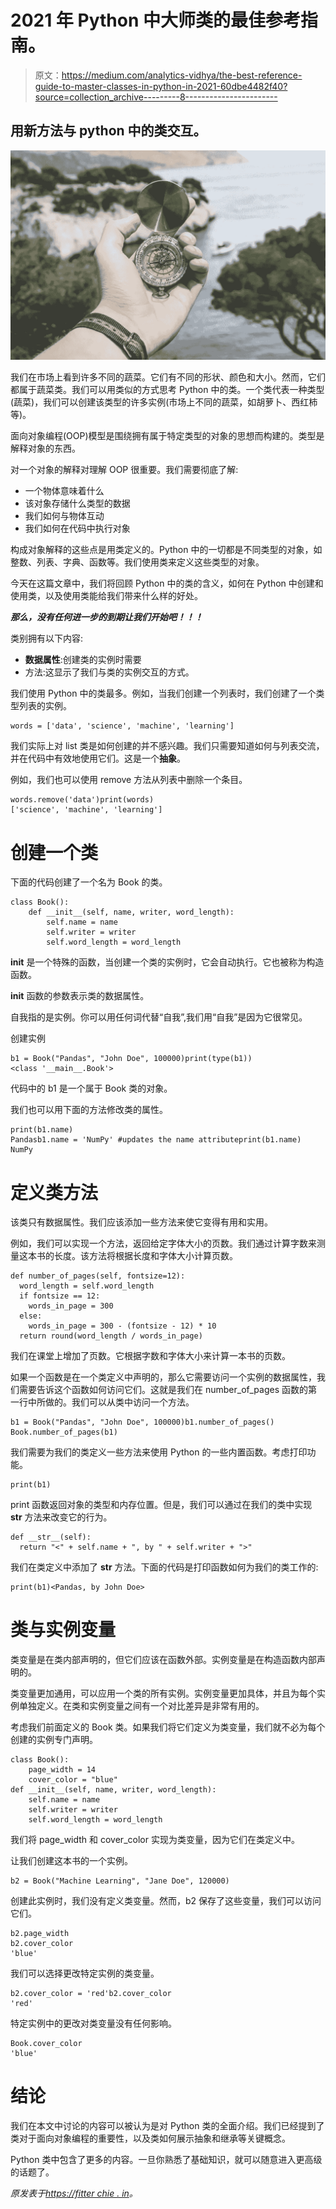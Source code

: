 # 2021 年 Python 中大师类的最佳参考指南。

> 原文：<https://medium.com/analytics-vidhya/the-best-reference-guide-to-master-classes-in-python-in-2021-60dbe4482f40?source=collection_archive---------8----------------------->

## 用新方法与 python 中的类交互。

![](img/fc03a648a758c4a246ef79218f2ce0a8.png)

我们在市场上看到许多不同的蔬菜。它们有不同的形状、颜色和大小。然而，它们都属于蔬菜类。我们可以用类似的方式思考 Python 中的类。一个类代表一种类型(蔬菜)，我们可以创建该类型的许多实例(市场上不同的蔬菜，如胡萝卜、西红柿等)。

面向对象编程(OOP)模型是围绕拥有属于特定类型的对象的思想而构建的。类型是解释对象的东西。

对一个对象的解释对理解 OOP 很重要。我们需要彻底了解:

*   一个物体意味着什么
*   该对象存储什么类型的数据
*   我们如何与物体互动
*   我们如何在代码中执行对象

构成对象解释的这些点是用类定义的。Python 中的一切都是不同类型的对象，如整数、列表、字典、函数等。我们使用类来定义这些类型的对象。

今天在这篇文章中，我们将回顾 Python 中的类的含义，如何在 Python 中创建和使用类，以及使用类能给我们带来什么样的好处。

***那么，没有任何进一步的到期让我们开始吧！！！***

类别拥有以下内容:

*   **数据属性**:创建类的实例时需要
*   方法:这显示了我们与类的实例交互的方式。

我们使用 Python 中的类最多。例如，当我们创建一个列表时，我们创建了一个类型列表的实例。

```
words = ['data', 'science', 'machine', 'learning']
```

我们实际上对 list 类是如何创建的并不感兴趣。我们只需要知道如何与列表交流，并在代码中有效地使用它们。这是一个**抽象**。

例如，我们也可以使用 remove 方法从列表中删除一个条目。

```
words.remove('data')print(words)
['science', 'machine', 'learning']
```

# 创建一个类

下面的代码创建了一个名为 Book 的类。

```
class Book():  
    def __init__(self, name, writer, word_length):
        self.name = name
        self.writer = writer
        self.word_length = word_length
```

__init__ 是一个特殊的函数，当创建一个类的实例时，它会自动执行。它也被称为构造函数。

__init__ 函数的参数表示类的数据属性。

自我指的是实例。你可以用任何词代替“自我”,我们用“自我”是因为它很常见。

创建实例

```
b1 = Book("Pandas", "John Doe", 100000)print(type(b1))
<class '__main__.Book'>
```

代码中的 b1 是一个属于 Book 类的对象。

我们也可以用下面的方法修改类的属性。

```
print(b1.name)
Pandasb1.name = 'NumPy' #updates the name attributeprint(b1.name)
NumPy
```

# 定义类方法

该类只有数据属性。我们应该添加一些方法来使它变得有用和实用。

例如，我们可以实现一个方法，返回给定字体大小的页数。我们通过计算字数来测量这本书的长度。该方法将根据长度和字体大小计算页数。

```
def number_of_pages(self, fontsize=12):
  word_length = self.word_length
  if fontsize == 12:
    words_in_page = 300
  else:
    words_in_page = 300 - (fontsize - 12) * 10
  return round(word_length / words_in_page)
```

我们在课堂上增加了页数。它根据字数和字体大小来计算一本书的页数。

如果一个函数是在一个类定义中声明的，那么它需要访问一个实例的数据属性，我们需要告诉这个函数如何访问它们。这就是我们在 number_of_pages 函数的第一行中所做的。我们可以从类中访问一个方法。

```
b1 = Book("Pandas", "John Doe", 100000)b1.number_of_pages()
Book.number_of_pages(b1)
```

我们需要为我们的类定义一些方法来使用 Python 的一些内置函数。考虑打印功能。

```
print(b1)
```

print 函数返回对象的类型和内存位置。但是，我们可以通过在我们的类中实现 __str__ 方法来改变它的行为。

```
def __str__(self):
  return "<" + self.name + ", by " + self.writer + ">"
```

我们在类定义中添加了 __str__ 方法。下面的代码是打印函数如何为我们的类工作的:

```
print(b1)<Pandas, by John Doe>
```

# 类与实例变量

类变量是在类内部声明的，但它们应该在函数外部。实例变量是在构造函数内部声明的。

类变量更加通用，可以应用一个类的所有实例。实例变量更加具体，并且为每个实例单独定义。在类和实例变量之间有一个对比差异是非常有用的。

考虑我们前面定义的 Book 类。如果我们将它们定义为类变量，我们就不必为每个创建的实例专门声明。

```
class Book():  
    page_width = 14
    cover_color = "blue"  
def __init__(self, name, writer, word_length):
    self.name = name
    self.writer = writer
    self.word_length = word_length
```

我们将 page_width 和 cover_color 实现为类变量，因为它们在类定义中。

让我们创建这本书的一个实例。

```
b2 = Book("Machine Learning", "Jane Doe", 120000)
```

创建此实例时，我们没有定义类变量。然而，b2 保存了这些变量，我们可以访问它们。

```
b2.page_width
b2.cover_color
'blue'
```

我们可以选择更改特定实例的类变量。

```
b2.cover_color = 'red'b2.cover_color
'red'
```

特定实例中的更改对类变量没有任何影响。

```
Book.cover_color
'blue'
```

# 结论

我们在本文中讨论的内容可以被认为是对 Python 类的全面介绍。我们已经提到了类对于面向对象编程的重要性，以及类如何展示抽象和继承等关键概念。

Python 类中包含了更多的内容。一旦你熟悉了基础知识，就可以随意进入更高级的话题了。

*原发表于*[*https://fitter chie . in*](https://fittechie.in/the-best-reference-guide-to-master-classes-in-python-in-2021/)*。*
